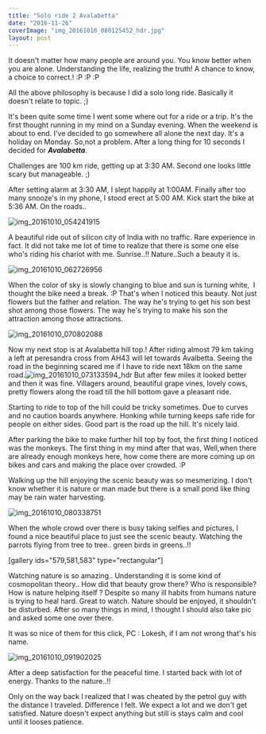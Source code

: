```yaml
---
title: "Solo ride 2 Avalabetta"
date: "2016-11-26"
coverImage: "img_20161010_080125452_hdr.jpg"
layout: post
---
```


It doesn't matter how many people are around you. You know better when you are alone. Understanding the life, realizing the truth! A chance to know, a choice to correct.! :P :P :P

All the above philosophy is because I did a solo long ride. Basically it doesn't relate to topic. ;)

It's been quite some time I went some where out for a ride or a trip. It's the first thought running in my mind on a Sunday evening. When the weekend is about to end. I've decided to go somewhere all alone the next day. It's a holiday on Monday. So,not a problem. After a long thing for 10 seconds I decided for **_Avalabetta_**.

Challenges are 100 km ride, getting up at 3:30 AM. Second one looks little scary but manageable. ;)

After setting alarm at 3:30 AM, I slept happily at 1:00AM. Finally after too many snooze's in my phone, I stood erect at 5:00 AM. Kick start the bike at 5:36 AM. On the roads..

![img_20161010_054241915](images/img_20161010_054241915.jpg)

A beautiful ride out of silicon city of India with no traffic. Rare experience in fact. It did not take me lot of time to realize that there is some one else who's riding his chariot with me. Sunrise..!! Nature..Such a beauty it is.

![img_20161010_062726956](images/img_20161010_062726956.jpg)

When the color of sky is slowly changing to blue and sun is turning white,  I thought the bike need a break. :P That's when I noticed this beauty. Not just flowers but the father and relation. The way he's trying to get his son best shot among those flowers. The way he's trying to make his son the attraction among those attractions.

![img_20161010_070802088](images/img_20161010_070802088.jpg)

Now my next stop is at Avalabetta hill top.! After riding almost 79 km taking a left at peresandra cross from AH43 will let towards Avalbetta. Seeing the road in the beginning scared me if I have to ride next 18km on the same road.![img_20161010_073133594_hdr](images/img_20161010_073133594_hdr.jpg) But after few miles it looked better and then it was fine. Villagers around, beautiful grape vines, lovely cows, pretty flowers along the road till the hill bottom gave a pleasant ride.

Starting to ride to top of the hill could be tricky sometimes. Due to curves and no caution boards anywhere. Honking while turning keeps safe ride for people on either sides. Good part is the road up the hill. It's nicely laid.

After parking the bike to make further hill top by foot, the first thing I noticed was the monkeys. The first thing in my mind after that was, Well,when there are already enough monkeys here, how come there are more coming up on bikes and cars and making the place over crowded. :P

Walking up the hill enjoying the scenic beauty was so mesmerizing. I don't know whether it is nature or man made but there is a small pond like thing may be rain water harvesting.

![img_20161010_080338751](images/img_20161010_080338751.jpg)

When the whole crowd over there is busy taking selfies and pictures, I found a nice beautiful place to just see the scenic beauty. Watching the parrots flying from tree to tree.. green birds in greens..!!

\[gallery ids="579,581,583" type="rectangular"\]

Watching nature is so amazing.. Understanding it is some kind of cosmopolitan theory.. How did that beauty grow there? Who is responsible? How is nature helping itself ? Despite so many ill habits from humans nature is trying to heal hard. Great to watch. Nature should be enjoyed, it shouldn't be disturbed. After so many things in mind, I thought I should also take pic and asked some one over there.

It was so nice of them for this click, PC : Lokesh, if I am not wrong that's his name.

![img_20161010_091902025](images/img_20161010_091902025.jpg)

After a deep satisfaction for the peaceful time. I started back with lot of energy. Thanks to the nature..!!

Only on the way back I realized that I was cheated by the petrol guy with the distance I traveled. Difference I felt. We expect a lot and we don't get satisfied. Nature doesn't expect anything but still is stays calm and cool until it looses patience.
